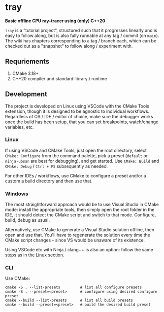 # tray

**Basic offline CPU ray-tracer using (only) C++20**

`tray` is a "tutorial project", structured such that it progresses linearly and is easy to follow along, but is also fully runnable at any tag / commit (on `main`). The wiki has chapters corresponding to a tag / branch each, which can be checked out as a "snapshot" to follow along / experiment with.

## Requriements

1. CMake 3.18+
1. C++20 compiler and standard library / runtime

## Development

The project is developed on Linux using VSCode with the CMake Tools extension, though it is designed to be agnostic to individual workflows. Regardless of OS / IDE / editor of choice, make sure the debugger works once the build has been setup, that you can set breakpoints, watch/change variables, etc.

### Linux

If using VSCode and CMake Tools, just open the root directory, select `CMake: Configure` from the command palette, pick a preset (`default` or `ninja-ubsan` are best for debugging), and get started. Use `CMake: Build` and `CMake: Debug` / `Ctrl + F5` subsequently as needed.

For other IDEs / workflows, use CMake to configure a preset and/or a custom a build directory and then use that.

### Windows

The most straightforward approach would be to use Visual Studio in CMake mode: install the appropriate tools, then simply open the root folder in the IDE, it should detect the CMake script and switch to that mode. Configure, build, debug as usual.

Alternatively, use CMake to generate a Visual Studio solution offline, then open and use that. You'll have to regenerate the solution every time the CMake script changes - since VS would be unaware of its existence.

Using VSCode etc with Ninja / clang++ is also an option: follow the same steps as in the [Linux](#Linux) section.

### CLI

Use CMake:

```
cmake -S . --list-presets         # list all configure presets
cmake -S . --preset=<preset>      # configure using desired configure preset
cmake --build --list-presets      # list all build presets
cmake --build --preset=<preset>   # build the desired build preset
```

